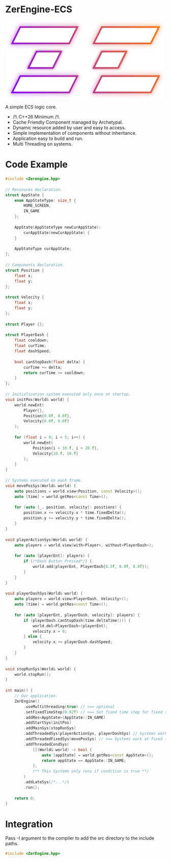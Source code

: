 # ZerEngine-ECS
![Logo](https://github.com/ZerethjiN/ZerEngine-ECS/blob/main/LogoZerEngineBlanc.png)

A simple ECS logic core.

* /!\ C++26 Minimum /!\
* Cache Friendly Component managed by Archetypal.
* Dynamic resource added by user and easy to access.
* Simple implementation of components without inheritance.
* Application easy to build and run.
* Multi Threading on systems.

# Code Example
```c++
#include <Zerengine.hpp>

// Ressouces declaration.
struct AppState {
    enum AppStateType: size_t {
        HOME_SCREEN,
        IN_GAME
    };

    AppState(AppStateType newCurAppState):
        curAppState(newCurAppState) {
    }

    AppStateType curAppState;
};

// Components declaration.
struct Position {
    float x;
    float y;
};

struct Velocity {
    float x;
    float y;
};

struct Player {};

struct PlayerDash {
    float cooldown;
    float curTime;
    float dashSpeed;

    bool canStopDash(float delta) {
        curTime += delta;
        return curTime >= cooldown;
    }
};

// Initialization system executed only once at startup.
void initPos(World& world) {
    world.newEnt(
        Player{},
        Position{0.0f, 0.0f},
        Velocity{0.0f, 0.0f}
    );

    for (float i = 0; i < 5; i++) {
        world.newEnt(
            Position{i + 10.f, i + 20.f},
            Velocity{10.f, 10.f}
        );
    }
}

// Systems executed on each frame.
void movePosSys(World& world) {
    auto positions = world.view<Position, const Velocity>();
    auto [time] = world.getRes<const Time>();

    for (auto [_, position, velocity]: positions) {
        position.x += velocity.x * time.fixedDelta();
        position.y += velocity.y * time.fixedDelta();
    }
}

void playerActionSys(World& world) {
    auto players = world.view(with<Player>, without<PlayerDash>);

    for (auto [playerEnt]: players) {
        if (/*Dash Button Pressed*/) {
            world.add(playerEnt, PlayerDash{0.5f, 0.0f, 8.0f});
        }
    }
}

void playerDashSys(World& world) {
    auto players = world.view<PlayerDash, Velocity>();
    auto [time] = world.getRes<const Time>();

    for (auto [playerEnt, playerDash, velocity]: players) {
        if (playerDash.canStopDash(time.deltaTime())) {
            world.del<PlayerDash>(playerEnt);
            velocity.x = 0;
        } else {
            velocity.x += playerDash.dashSpeed;
        }
    }
}

void stopRunSys(World& world) {
    world.stopRun();
}

int main() {
    // Our application.
    ZerEngine()
        .useMultithreading(true) // <== optional
        .setFixedTimeStep(0.02f) // <== Set fixed time step for fixed systems
        .addRes<AppState>(AppState::IN_GAME)
        .addStartSys(initPos)
        .addMainSys(stopRunSys)
        .addThreadedSys(playerActionSys, playerDashSys) // Systems work at the same time
        .addThreadedFixedSys(movePosSys) // <== Systems work at fixed time
        .addThreadedCondSys(
            [](World& world) -> bool {
                auto [appState] = world.getRes<const AppState>();
                return appState == AppState::IN_GAME;
            },
            /** This Systems only runs if condition is true **/
        )
        .addLateSys(/*...*/)
        .run();

    return 0;
}
```

# Integration
Pass -I argument to the compiler to add the src directory to the include paths.
```c++
#include <ZerEngine.hpp>
```